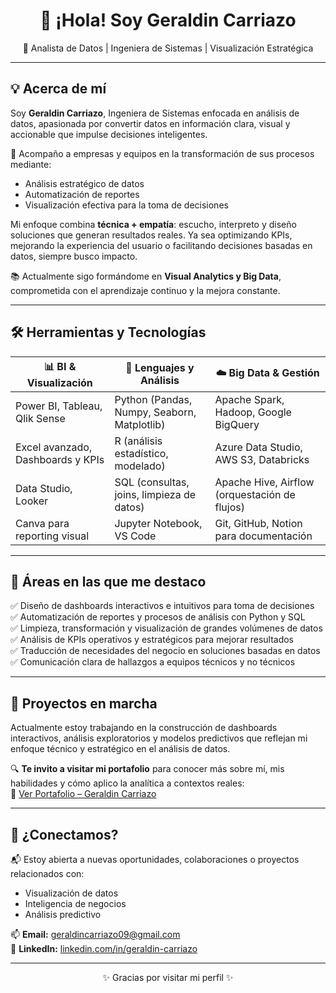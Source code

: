<h1 align="center">👋 ¡Hola! Soy Geraldin Carriazo</h1>
<p align="center">🚀 Analista de Datos | Ingeniera de Sistemas | Visualización Estratégica</p>

---

## 💡 Acerca de mí

Soy **Geraldin Carriazo**, Ingeniera de Sistemas enfocada en análisis de datos, apasionada por convertir datos en información clara, visual y accionable que impulse decisiones inteligentes.

🎯 Acompaño a empresas y equipos en la transformación de sus procesos mediante:
- Análisis estratégico de datos
- Automatización de reportes
- Visualización efectiva para la toma de decisiones

Mi enfoque combina **técnica + empatía**: escucho, interpreto y diseño soluciones que generan resultados reales. Ya sea optimizando KPIs, mejorando la experiencia del usuario o facilitando decisiones basadas en datos, siempre busco impacto.

📚 Actualmente sigo formándome en **Visual Analytics y Big Data**, comprometida con el aprendizaje continuo y la mejora constante.

---

## 🛠️ Herramientas y Tecnologías

| 📊 **BI & Visualización**           | 🐍 **Lenguajes y Análisis**                        | ☁️ **Big Data & Gestión**                      |
|------------------------------------|--------------------------------------------------|------------------------------------------------|
| Power BI, Tableau, Qlik Sense      | Python (Pandas, Numpy, Seaborn, Matplotlib)      | Apache Spark, Hadoop, Google BigQuery          |
| Excel avanzado, Dashboards y KPIs | R (análisis estadístico, modelado)               | Azure Data Studio, AWS S3, Databricks          |
| Data Studio, Looker                | SQL (consultas, joins, limpieza de datos)        | Apache Hive, Airflow (orquestación de flujos)  |
| Canva para reporting visual        | Jupyter Notebook, VS Code                        | Git, GitHub, Notion para documentación         |

---

## 💼 Áreas en las que me destaco

✅ Diseño de dashboards interactivos e intuitivos para toma de decisiones  
✅ Automatización de reportes y procesos de análisis con Python y SQL  
✅ Limpieza, transformación y visualización de grandes volúmenes de datos  
✅ Análisis de KPIs operativos y estratégicos para mejorar resultados  
✅ Traducción de necesidades del negocio en soluciones basadas en datos  
✅ Comunicación clara de hallazgos a equipos técnicos y no técnicos  

---

## 📂 Proyectos en marcha

Actualmente estoy trabajando en la construcción de dashboards interactivos, análisis exploratorios y modelos predictivos que reflejan mi enfoque técnico y estratégico en el análisis de datos.

🔍 **Te invito a visitar mi portafolio** para conocer más sobre mí, mis habilidades y cómo aplico la analítica a contextos reales:  
🔗 [Ver Portafolio – Geraldin Carriazo](https://www.notion.so/Portafolio-Analistas-de-Datos-Geraldin-Carriazo-222286f5d5408003b6a2f66a58adc572?source=copy_link)

---

## 🤝 ¿Conectamos?

📬 Estoy abierta a nuevas oportunidades, colaboraciones o proyectos relacionados con:
- Visualización de datos
- Inteligencia de negocios
- Análisis predictivo

📫 **Email:** geraldincarriazo09@gmail.com  
🔗 **LinkedIn:** [linkedin.com/in/geraldin-carriazo](https://www.linkedin.com/in/geraldin-carriazo/)

---

<p align="center">✨ Gracias por visitar mi perfil ✨</p>

